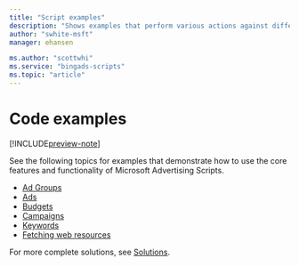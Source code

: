 ```yaml
---
title: "Script examples"
description: "Shows examples that perform various actions against different resources."
author: "swhite-msft"
manager: ehansen

ms.author: "scottwhi"
ms.service: "bingads-scripts"
ms.topic: "article"
---
```


# Code examples

[!INCLUDE[preview-note](../includes/preview-note.md)]


See the following topics for examples that demonstrate how to use the core features and functionality of Microsoft Advertising Scripts.

- [Ad Groups](./adgroups.md)
- [Ads](./ads.md)
- [Budgets](./budgets.md)
- [Campaigns](./campaigns.md)
- [Keywords](./keywords.md)
- [Fetching web resources](./fetch-resources.md)

For more complete solutions, see [Solutions](../solutions/index.md).
